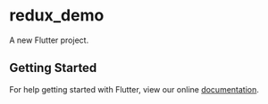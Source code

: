 # redux_demo

A new Flutter project.

## Getting Started

For help getting started with Flutter, view our online
[documentation](https://flutter.io/).
